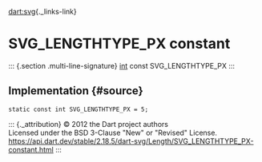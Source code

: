 [dart:svg](../../dart-svg/dart-svg-library){._links-link}

SVG\_LENGTHTYPE\_PX constant
============================

::: {.section .multi-line-signature}
[int](../../dart-core/int-class) const SVG\_LENGTHTYPE\_PX
:::

Implementation {#source}
--------------

``` {.language-dart data-language="dart"}
static const int SVG_LENGTHTYPE_PX = 5;
```

::: {._attribution}
© 2012 the Dart project authors\
Licensed under the BSD 3-Clause \"New\" or \"Revised\" License.\
<https://api.dart.dev/stable/2.18.5/dart-svg/Length/SVG_LENGTHTYPE_PX-constant.html>
:::
